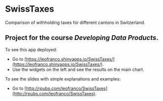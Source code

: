 # SwissTaxes
Comparison of withholding taxes for different cantons in Switzerland.

## Project for the course *Developing Data Products*.

To see this app deployed:
  * Go to [https://leofranco.shinyapps.io/SwissTaxes/](https://leofranco.shinyapps.io/SwissTaxes/).
  * Use the widgets on the left and see the results on the main chart.

To see the slides with simple explanations and examples:
  * Go to [http://rpubs.com/leofranco/SwissTaxes](http://rpubs.com/leofranco/SwissTaxes).

